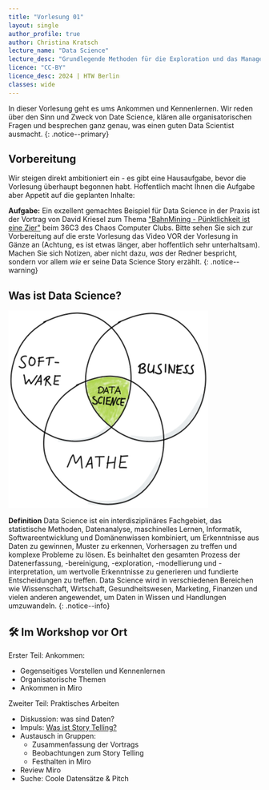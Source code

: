```yaml
---
title: "Vorlesung 01"
layout: single
author_profile: true
author: Christina Kratsch
lecture_name: "Data Science"
lecture_desc: "Grundlegende Methoden für die Exploration und das Management von Daten."
licence: "CC-BY"
licence_desc: 2024 | HTW Berlin 
classes: wide
---
```


In dieser Vorlesung geht es ums Ankommen und Kennenlernen. Wir reden über den Sinn und Zweck von Date Science, klären alle organisatorischen Fragen und besprechen ganz genau, was einen guten Data Scientist ausmacht.
{: .notice--primary}

## Vorbereitung

Wir steigen direkt ambitioniert ein - es gibt eine Hausaufgabe, bevor die Vorlesung überhaupt begonnen habt. Hoffentlich macht Ihnen die Aufgabe aber Appetit auf die geplanten Inhalte:

**Aufgabe:** Ein exzellent gemachtes Beispiel für Data Science in der Praxis ist der Vortrag von David Kriesel zum Thema ["BahnMining - Pünktlichkeit ist eine Zier"](/modules/ex-bahn-ds/bahn.md) beim 36C3 des Chaos Computer Clubs. Bitte sehen Sie sich zur Vorbereitung auf die erste Vorlesung das Video VOR der Vorlesung in Gänze an (Achtung, es ist etwas länger, aber hoffentlich sehr unterhaltsam). Machen Sie sich Notizen, aber nicht dazu, *was* der Redner bespricht, sondern vor allem *wie* er seine Data Science Story erzählt.
{: .notice--warning}

## Was ist Data Science?

![](/lectures/01/img/Data_Science.png)


**Definition** Data Science ist ein interdisziplinäres Fachgebiet, das statistische Methoden, Datenanalyse, maschinelles Lernen, Informatik, Softwareentwicklung und Domänenwissen kombiniert, um Erkenntnisse aus Daten zu gewinnen, Muster zu erkennen, Vorhersagen zu treffen und komplexe Probleme zu lösen. Es beinhaltet den gesamten Prozess der Datenerfassung, -bereinigung, -exploration, -modellierung und -interpretation, um wertvolle Erkenntnisse zu generieren und fundierte Entscheidungen zu treffen. Data Science wird in verschiedenen Bereichen wie Wissenschaft, Wirtschaft, Gesundheitswesen, Marketing, Finanzen und vielen anderen angewendet, um Daten in Wissen und Handlungen umzuwandeln.
{: .notice--info}

## 🛠 Im Workshop vor Ort

Erster Teil: Ankommen:
* Gegenseitiges Vorstellen und Kennenlernen
* Organisatorische Themen
* Ankommen in Miro
  
Zweiter Teil: Praktisches Arbeiten
* Diskussion: was sind Daten?
* Impuls: [Was ist Story Telling?](/modules/story-telling/story-telling.md)
* Austausch in Gruppen: 
  * Zusammenfassung der Vortrags
  * Beobachtungen zum Story Telling
  * Festhalten in Miro
* Review Miro
* Suche: Coole Datensätze & Pitch
